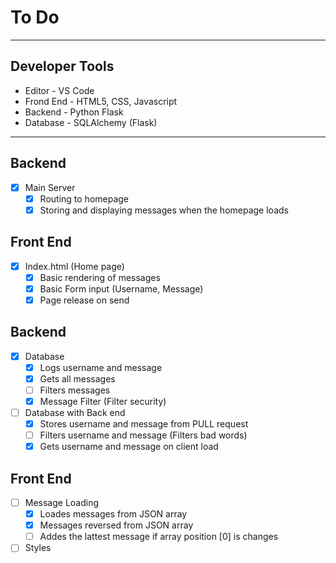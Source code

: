 # To Do

---

## Developer Tools

* Editor - VS Code
* Frond End - HTML5, CSS, Javascript
* Backend - Python Flask
* Database - SQLAlchemy (Flask)

---

## Backend

* [x] Main Server
    * [x] Routing to homepage
    * [x] Storing and displaying messages when the homepage loads

## Front End
  
* [x] Index.html (Home page)
    * [x] Basic rendering of messages
    * [x] Basic Form input (Username, Message)
    * [x] Page release on send

## Backend

* [x] Database
    * [x] Logs username and message
    * [x] Gets all messages
    * [ ] Filters messages
    * [x] Message Filter (Filter security)
      
* [ ] Database with Back end
    * [x] Stores username and message from PULL request
    * [ ] Filters username and message (Filters bad words)
    * [x] Gets username and message on client load

## Front End

* [ ] Message Loading
    * [x] Loades messages from JSON array
    * [x] Messages reversed from JSON array
    * [ ] Addes the lattest message if array position [0] is changes

* [ ] Styles
